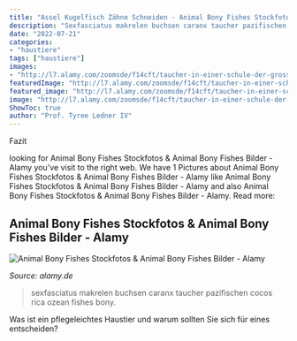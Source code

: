 ```yaml
---
title: "Assel Kugelfisch Zähne Schneiden - Animal Bony Fishes Stockfotos &amp; Animal Bony Fishes Bilder"
description: "Sexfasciatus makrelen buchsen caranx taucher pazifischen cocos rica ozean fishes bony"
date: "2022-07-21"
categories:
- "haustiere"
tags: ["haustiere"]
images:
- "http://l7.alamy.com/zoomsde/f14cft/taucher-in-einer-schule-der-grossaugen-makrelen-buchsen-caranx-sexfasciatus-cocos-island-costa-rica-pazifischen-ozean-dezember-2010-f14cft.jpg"
featuredImage: "http://l7.alamy.com/zoomsde/f14cft/taucher-in-einer-schule-der-grossaugen-makrelen-buchsen-caranx-sexfasciatus-cocos-island-costa-rica-pazifischen-ozean-dezember-2010-f14cft.jpg"
featured_image: "http://l7.alamy.com/zoomsde/f14cft/taucher-in-einer-schule-der-grossaugen-makrelen-buchsen-caranx-sexfasciatus-cocos-island-costa-rica-pazifischen-ozean-dezember-2010-f14cft.jpg"
image: "http://l7.alamy.com/zoomsde/f14cft/taucher-in-einer-schule-der-grossaugen-makrelen-buchsen-caranx-sexfasciatus-cocos-island-costa-rica-pazifischen-ozean-dezember-2010-f14cft.jpg"
ShowToc: true
author: "Prof. Tyree Ledner IV"
---
```



Fazit

	

		
looking for Animal Bony Fishes Stockfotos &amp; Animal Bony Fishes Bilder - Alamy you've visit to the right web. We have 1 Pictures about Animal Bony Fishes Stockfotos &amp; Animal Bony Fishes Bilder - Alamy like Animal Bony Fishes Stockfotos &amp; Animal Bony Fishes Bilder - Alamy and also Animal Bony Fishes Stockfotos &amp; Animal Bony Fishes Bilder - Alamy. Read more:
		
    
## Animal Bony Fishes Stockfotos &amp; Animal Bony Fishes Bilder - Alamy

<img loading=lazy src="http://l7.alamy.com/zoomsde/f14cft/taucher-in-einer-schule-der-grossaugen-makrelen-buchsen-caranx-sexfasciatus-cocos-island-costa-rica-pazifischen-ozean-dezember-2010-f14cft.jpg" onerror="this.onerror=null;this.src='https://tse2.mm.bing.net/th?id=OIP.UmJEktgYpeSxd4YsvY93MAHaFK&amp;pid=15.1';" alt="Animal Bony Fishes Stockfotos &amp; Animal Bony Fishes Bilder - Alamy">

_Source: alamy.de_

>sexfasciatus makrelen buchsen caranx taucher pazifischen cocos rica ozean fishes bony. 

	

Was ist ein pflegeleichtes Haustier und warum sollten Sie sich für eines entscheiden?

